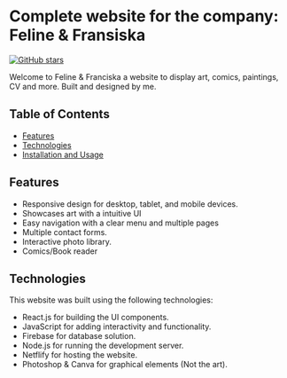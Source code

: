 # Complete website for the company: Feline & Fransiska

[![GitHub stars](https://img.shields.io/github/stars/hamreliusfilip/portfolio?style=social)](https://github.com/hamreliusfilip/Feline-Franciska/stargazers)


Welcome to Feline & Franciska a website to display art, comics, paintings, CV and more. Built and designed by me. 

## Table of Contents

- [Features](#features)
- [Technologies](#Technologies)
- [Installation and Usage](#installation-and-usage)

## Features

- Responsive design for desktop, tablet, and mobile devices.
- Showcases art with a intuitive UI
- Easy navigation with a clear menu and multiple pages
- Multiple contact forms.
- Interactive photo library.
- Comics/Book reader

## Technologies

This website was built using the following technologies:

- React.js for building the UI components.
- JavaScript for adding interactivity and functionality.
- Firebase for database solution.
- Node.js for running the development server.
- Netflify for hosting the website.
- Photoshop & Canva for graphical elements (Not the art).


